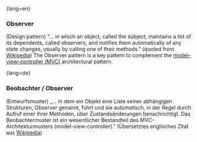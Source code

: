 {lang=en}
### Observer

(Design pattern) "...  in which an object, called the subject, maintains a list of its dependents, called observers, and notifies them automatically of any state changes, usually by calling one of their methods." (quoted from [Wikipedia](https://en.wikipedia.org/wiki/Observer_pattern))
The Observer pattern is a key pattern to complement the [model–view–controller (MVC)](#term-model-view-controller) architectural pattern.


{lang=de}
### Beobachter / Observer

(Entwurfsmuster) „... in dem ein Objekt eine Liste seiner abhängigen
Strukturen, Observer genannt, führt und sie automatisch, in der Regel
durch Aufruf einer ihrer Methoden, über Zustandsänderungen
benachrichtigt. Das Beobachtermuster ist ein wesentlicher Bestandteil
des MVC-Architekturmusters (model-view-controller)." 
(Übersetztes englisches Zitat aus
[Wikipedia](https://en.wikipedia.org/wiki/Observer_pattern))

